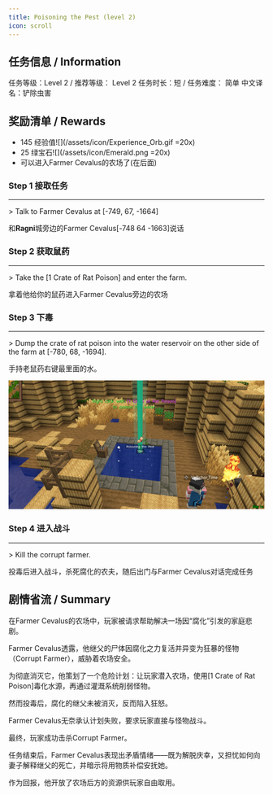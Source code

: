 ```yaml
---
title: Poisoning the Pest (level 2)
icon: scroll
---
```

## 任务信息 / Information
任务等级：Level 2 / 推荐等级： Level 2
任务时长：短 / 任务难度： 简单
中文译名：铲除虫害

## 奖励清单 / Rewards

+ 145 经验值![](/assets/icon/Experience_Orb.gif =20x)
+ 25 绿宝石![](/assets/icon/Emerald.png =20x)
+ 可以进入<NPC>Farmer Cevalus</NPC>的农场了(在后面)

### Step 1 接取任务
---
\> Talk to Farmer Cevalus at [-749, 67, -1664]

和**Ragni**城旁边的<NPC>Farmer Cevalus</NPC><CC>[-748 64 -1663]</CC>说话
   
### Step 2 获取鼠药
---
\> Take the [1 Crate of Rat Poison] and enter the farm.

拿着他给你的鼠药进入<NPC>Farmer Cevalus</NPC>旁边的农场

### Step 3 下毒
---
\> Dump the crate of rat poison into the water reservoir on the other side of the farm at [-780, 68, -1694].

手持老鼠药右键最里面的水。

![](/assets/img/lv2-1.png)


### Step 4 进入战斗
---
\> Kill the corrupt farmer.

投毒后进入战斗，杀死腐化的农夫，随后出门与<NPC>Farmer Cevalus</NPC>对话完成任务

## 剧情省流 / Summary
在Farmer Cevalus的农场中，玩家被请求帮助解决一场因“腐化”引发的家庭悲剧。

Farmer Cevalus透露，他继父的尸体因腐化之力复活并异变为狂暴的怪物（Corrupt Farmer），威胁着农场安全。

为彻底消灭它，他策划了一个危险计划：让玩家潜入农场，使用[1 Crate of Rat Poison]毒化水源，再通过灌溉系统削弱怪物。

然而投毒后，腐化的继父未被消灭，反而陷入狂怒。

Farmer Cevalus无奈承认计划失败，要求玩家直接与怪物战斗。

最终，玩家成功击杀Corrupt Farmer。

任务结束后，Farmer Cevalus表现出矛盾情绪——既为解脱庆幸，又担忧如何向妻子解释继父的死亡，并暗示将用物质补偿安抚她。

作为回报，他开放了农场后方的资源供玩家自由取用。


